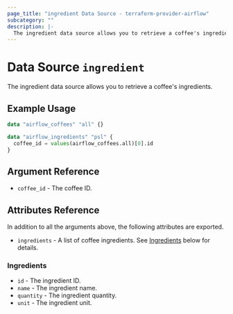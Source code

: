 ```yaml
---
page_title: "ingredient Data Source - terraform-provider-airflow"
subcategory: ""
description: |-
  The ingredient data source allows you to retrieve a coffee's ingredients.
---
```


# Data Source `ingredient`

The ingredient data source allows you to retrieve a coffee's ingredients.

## Example Usage

```terraform
data "airflow_coffees" "all" {}

data "airflow_ingredients" "psl" {
  coffee_id = values(airflow_coffees.all)[0].id
}
```

## Argument Reference

- `coffee_id` - The coffee ID.

## Attributes Reference

In addition to all the arguments above, the following attributes are exported.

- `ingredients` - A list of coffee ingredients. See [Ingredients](#ingredients) below for details.

### Ingredients

- `id` - The ingredient ID.
- `name` - The ingredient name.
- `quantity` - The ingredient quantity.
- `unit` - The ingredient unit.